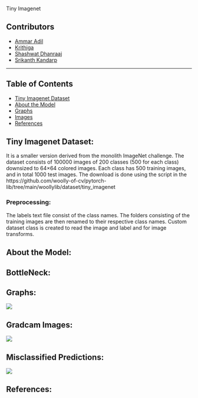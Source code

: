 Tiny Imagenet

## Contributors

* [Ammar Adil](https://github.com/adilsammar)
* [Krithiga](https://github.com/BottleSpink)
* [Shashwat Dhanraaj](https://github.com/sdhanraaj12)
* [Srikanth Kandarp](https://github.com/Srikanth-Kandarp)
---

## Table of Contents
  - [Tiny Imagenet Dataset](#tiny-imagenet-dataset)
  - [About the Model](#about-the-model)
  - [Graphs](#graphs)
  - [Images](#images)
  - [References](#references)
  
## Tiny Imagenet Dataset:

<p> It is a smaller version derived from the monolith ImageNet challenge. The dataset consists of 100000 images of 200 classes (500 for each class) downsized to 64×64 colored images. Each class has 500 training images, and in total 1000 test images. The download is done using the script in the https://github.com/woolly-of-cv/pytorch-lib/tree/main/woollylib/dataset/tiny_imagenet </p>

### Preprocessing:

<p> The labels text file consist of the class names. The folders consisting of the training images are then renamed to their respective class names. Custom dataset class is created to read the image and label and for image transforms. <p>

## About the Model:
  
  
## BottleNeck:
  
## Graphs:
  
  <image src='assets/TinyImagenet.png'>
    
## Gradcam Images:
    
  <image src='assets/GradCam.png'>
  
## Misclassified Predictions:
    
   <image src='assets/MisclassifiedPredictions.png'>
     

## References:
  
